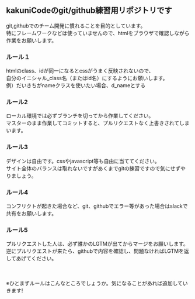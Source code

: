 ## kakuniCodeのgit/github練習用リポジトリです

git,githubでのチーム開発に慣れることを目的としています。<br>
特にフレームワークなどは使っていませんので、htmlをブラウザで確認しながら作業をお願いします。

### ルール１
htmlのclass、idが同一になるとcssがうまく反映されないので、<br>
自分のイニシャル_class名（またはid名）にするようにお願いします。<br>
例）だいきちがnameクラスを使いたい場合、d_nameとする

### ルール2
ローカル環境では必ずブランチを切ってから作業してください。<br>
マスターのまま作業してコミットすると、プルリクエストなく上書きされてしまいます。

### ルール3
デザインは自由です。cssやjavascript等も自由に当ててください。<br>
サイト全体のバランスは取れないですがあくまでgitの練習ですので気にせずやりましょう。

### ルール4
コンフリクトが起きた場合など、git、githubでエラー等があった場合はslackで共有をお願いします。

### ルール5
プルリクエストした人は、必ず誰かのLGTMが出てからマージをお願いします。<br>
逆にプルリクエストが来たら、githubで内容を確認し、問題なければLGTMを返してあげてください。

<br>
<br>
※ひとまずルールはこんなところでしょうか。気になることがあれば追加していきます!